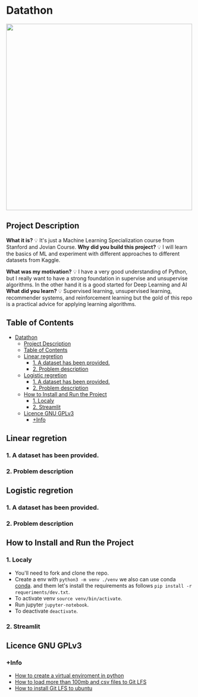 # Datathon

<img src="https://i.imgur.com/JYDaGyT.png" width="500">

## Project Description

**What it is?** 💡 It's just a Machine Learning Specialization course from Stanford and Jovian Course. **Why did you build this project?** 💡 I will learn the basics of ML and experiment with different approaches to different datasets from Kaggle.

**What was my motivation?** 💡 I have a very good understanding of Python, but I really want to have a strong foundation in supervise and unsupervise algorithms. In the other hand it is a good started for Deep Learning and AI **What did you learn?** 💡 Supervised learning, unsupervised learning, recommender systems, and reinforcement learning but the gold of this repo is a practical advice for applying learning algorithms.

## Table of Contents

<!--ts-->
* [Datathon](#datathon)
   * [Project Description](#project-description)
   * [Table of Contents](#table-of-contents)
   * [Linear regretion](#linear-regretion)
      * [1. A dataset has been provided.](#1-a-dataset-has-been-provided)
      * [2. Problem description](#2-problem-description)
   * [Logistic regretion](#logistic-regretion)
      * [1. A dataset has been provided.](#1-a-dataset-has-been-provided-1)
      * [2. Problem description](#2-problem-description-1)
   * [How to Install and Run the Project](#how-to-install-and-run-the-project)
      * [1. Localy](#1-localy)
      * [2. Streamlit](#2-streamlit)
   * [Licence GNU GPLv3](#licence-gnu-gplv3)
      * [+Info](#info)

<!-- Created by https://github.com/ekalinin/github-markdown-toc -->
<!-- Added by: jorgeav527, at: Fri 25 Nov 23:11:35 -05 2022 -->

<!--te-->

## Linear regretion

### 1. A dataset has been provided.

### 2. Problem description

## Logistic regretion

### 1. A dataset has been provided.

### 2. Problem description

## How to Install and Run the Project

### 1. Localy

* You'll need to fork and clone the repo.
* Create a env with `python3 -m venv ./venv` we also can use conda [conda](https://docs.conda.io/en/latest/). and them let's install the requirements as follows `pip install -r requeriments/dev.txt`.
* To activate venv `source venv/bin/activate`.
* Run jupyter `jupyter-notebook`.
* To deactivate `deactivate`.

### 2. Streamlit

## Licence GNU GPLv3

### +Info

- [How to create a virtual enviroment in python](https://www.machinelearningplus.com/deployment/conda-create-environment-and-everything-you-need-to-know-to-manage-conda-virtual-environment/)
- [How to load more than 100mb and csv files to Git LFS](https://stackoverflow.com/questions/33330771/git-lfs-this-exceeds-githubs-file-size-limit-of-100-00-mb)
- [How to install Git LFS to ubuntu](https://askubuntu.com/questions/799341/how-to-install-git-lfs-on-ubuntu-16-04)

